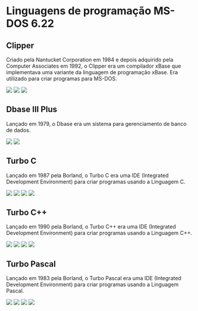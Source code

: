 
# Linguagens de programação MS-DOS 6.22

## Clipper
Criado pela Nantucket Corporation em 1984 e depois adquirido pela Computer Associates em 1992, o Clipper era um compilador xBase que implementava uma variante da linguagem de programação xBase. Era utilizado para criar programas para MS-DOS.

![](imagens/clipper87-01.png)
![](imagens/clipper87-dbu-01.png)
![](imagens/clipper87-dbu-02.png)

## Dbase III Plus
Lançado em 1979, o Dbase era um sistema para gerenciamento de banco de dados.

![](imagens/dbase3plus-01.png)
![](imagens/dbase3plus-02.png)

## Turbo C
Lançado em 1987 pela Borland, o Turbo C era uma IDE (Integrated Development Environment) para criar programas usando a Linguagem C.

![](imagens/turboc-01.png)
![](imagens/turboc-02.png)
![](imagens/turboc-03.png)
![](imagens/turboc-04.png)

## Turbo C++
Lançado em 1990 pela Borland, o Turbo C++ era uma IDE (Integrated Development Environment) para criar programas usando a Linguagem C++.

![](imagens/turbocpp-01.png)
![](imagens/turbocpp-02.png)
![](imagens/turbocpp-03.png)
![](imagens/turbocpp-04.png)

## Turbo Pascal
Lançado em 1983 pela Borland, o Turbo Pascal era uma IDE (Integrated Development Environment) para criar programas usando a Linguagem Pascal.

![](imagens/turbopascal-01.png)
![](imagens/turbopascal-02.png)
![](imagens/turbopascal-03.png)
![](imagens/turbopascal-04.png)


